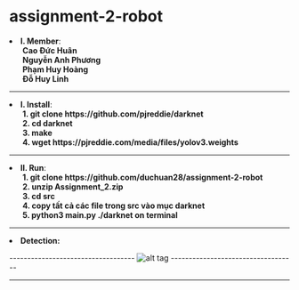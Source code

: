 # assignment-2-robot
<li>
		<b>I. Member</b>:
		<ol>
			<b>Cao Đức Huân</b><br>
			<b>Nguyễn Anh Phương</b><br>
			<b>Phạm Huy Hoàng</b><br>
			<b>Đỗ Huy Linh</b><br>
		</ol>
</li>
<hr>
<li>
		<b>I. Install</b>:
		<ol>
			<b>1. git clone https://github.com/pjreddie/darknet</b><br>
			<b>2. cd darknet</b><br>
			<b>3. make</b><br>
			<b>4. wget https://pjreddie.com/media/files/yolov3.weights</b><br>
		</ol>
</li>
<hr>
<li>
		<b>II. Run</b>:
		<ol>
			<b>1. git clone https://github.com/duchuan28/assignment-2-robot</b><br>
			<b>2. unzip Assignment_2.zip</b><br>
			<b>3. cd src</b><br>
			<b>4. copy tất cả các file trong src vào mục darknet</b><br>
      <b>5. python3 main.py ./darknet on terminal</b><br>
		</ol>
</li>
<hr>
<li>
	<b>Detection:</b>
</li>

----------------------------------- ![alt tag](https://raw.githubusercontent.com/duchuan28/assignment-2-robot/master/Screenshot%20from%202019-05-16%2016-02-07.png) -----------------------------------

<hr>
